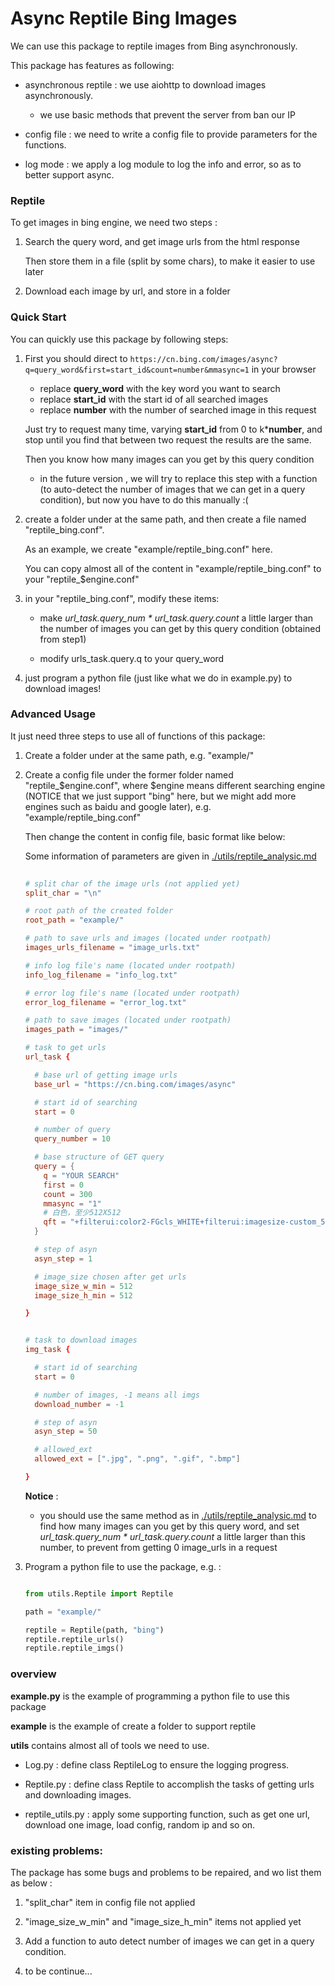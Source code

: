 # Async Reptile Bing Images

We can use this package to reptile images from Bing asynchronously.

This package has features as following:

- asynchronous reptile : we use aiohttp to download images asynchronously.

  - we use basic methods that prevent the server from ban our IP
   
- config file : we need to write a config file to provide parameters for the functions.

- log mode : we apply a log module to log the info and error, so as to better support async.


### Reptile

To get images in bing engine, we need two steps :

1. Search the query word, and get image urls from the html response

    Then store them in a file (split by some chars), to make it easier to use later

2. Download each image by url, and store in a folder


### Quick Start

You can quickly use this package by following steps:

1. First you should direct to `https://cn.bing.com/images/async?q=query_word&first=start_id&count=number&mmasync=1`
    in your browser
    - replace **query_word** with the key word you want to search
    - replace **start_id** with the start id of all searched images
    - replace **number** with the number of searched image in this request
    
    Just try to request many time, varying **start_id** from 0 to k***number**, and stop until you find that between two
    request the results are the same. 
    
    Then you know how many images can you get by this query condition
    
    - in the future version , we will try to replace this step with a function (to auto-detect the number of images that
    we can get in a query condition), but now you have to do this manually :(
     
2. create a folder under at the same path, and then create a file named "reptile_bing.conf".

    As an example, we create "example/reptile_bing.conf" here.
    
    You can copy almost all of the content in "example/reptile_bing.conf" to your "reptile_$engine.conf"

3. in your "reptile_bing.conf", modify these items:

    - make *url_task.query_num * url_task.query.count* a little larger than the number of images 
    you can get by this query condition (obtained from step1)
    
    - modify urls_task.query.q to your query_word
    
4. just program a python file (just like what we do in example.py) to download images!

### Advanced Usage

It just need three steps to use all of functions of this package:

1. Create a folder under at the same path, e.g. "example/"

2. Create a config file under the former folder named "reptile_$engine.conf", 
where $engine means different searching engine (NOTICE that we just support "bing" here, 
but we might add more engines such as baidu and google later), e.g. "example/reptile_bing.conf"

    Then change the content in config file, basic format like below:
    
    Some information of parameters are given in [./utils/reptile_analysic.md](https://github.com/jzyustc/reptile_bing_image/blob/master/utils/reptile_analysis.md)
    
    ```conf
        
    # split char of the image urls (not applied yet)
    split_char = "\n"
    
    # root path of the created folder
    root_path = "example/"
    
    # path to save urls and images (located under rootpath)
    images_urls_filename = "image_urls.txt"
   
    # info log file's name (located under rootpath)
    info_log_filename = "info_log.txt"
   
    # error log file's name (located under rootpath)
    error_log_filename = "error_log.txt"
   
    # path to save images (located under rootpath)
    images_path = "images/"
    
    # task to get urls
    url_task {
    
      # base url of getting image urls
      base_url = "https://cn.bing.com/images/async"
    
      # start id of searching
      start = 0
    
      # number of query
      query_number = 10
    
      # base structure of GET query
      query = {
        q = "YOUR SEARCH"
        first = 0
        count = 300
        mmasync = "1"
        # 白色，至少512X512
        qft = "+filterui:color2-FGcls_WHITE+filterui:imagesize-custom_512_512"
      }
    
      # step of asyn
      asyn_step = 1
    
      # image_size chosen after get urls
      image_size_w_min = 512
      image_size_h_min = 512
    
    }
    
    
    # task to download images
    img_task {
    
      # start id of searching
      start = 0
    
      # number of images, -1 means all imgs
      download_number = -1
    
      # step of asyn
      asyn_step = 50
    
      # allowed_ext
      allowed_ext = [".jpg", ".png", ".gif", ".bmp"]
    
    }
    
    ```
   
   **Notice** :
   
   - you should use the same method as in [./utils/reptile_analysic.md](https://github.com/jzyustc/reptile_bing_image/blob/master/utils/reptile_analysis.md)
        to find how many images can you get by this query word, and set *url_task.query_num * url_task.query.count* 
        a little larger than this number, to prevent from getting 0 image_urls in a request
    

3. Program a python file to use the package, e.g. :

    ```python
   
    from utils.Reptile import Reptile
   
    path = "example/" 
   
    reptile = Reptile(path, "bing")
    reptile.reptile_urls()
    reptile.reptile_imgs()

    ```
    
    
    
### overview

**example.py** is the example of programming a python file to use this package

**example** is the example of create a folder to support reptile

**utils** contains almost all of tools we need to use.

- Log.py : define class ReptileLog to ensure the logging progress.

- Reptile.py : define class Reptile to accomplish the tasks of getting urls and downloading images.

- reptile_utils.py : apply some supporting function, such as get one url, download one image, load config, random ip and so on.


### existing problems:

The package has some bugs and problems to be repaired, and wo list them as below :

1. "split_char" item in config file not applied

2. "image_size_w_min" and "image_size_h_min" items not applied yet

3. Add a function to auto detect number of images we can get in a query condition.

4. to be continue...